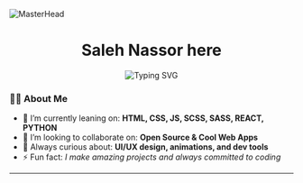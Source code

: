 ![MasterHead](https://images-wixmp-ed30a86b8c4ca887773594c2.wixmp.com/f/c83c004e-1370-4756-88e5-4071de797088/dfredg5-0a60e875-646e-4d6c-bb91-73086f012808.gif?token=eyJ0eXAiOiJKV1QiLCJhbGciOiJIUzI1NiJ9.eyJzdWIiOiJ1cm46YXBwOjdlMGQxODg5ODIyNjQzNzNhNWYwZDQxNWVhMGQyNmUwIiwiaXNzIjoidXJuOmFwcDo3ZTBkMTg4OTgyMjY0MzczYTVmMGQ0MTVlYTBkMjZlMCIsIm9iaiI6W1t7InBhdGgiOiJcL2ZcL2M4M2MwMDRlLTEzNzAtNDc1Ni04OGU1LTQwNzFkZTc5NzA4OFwvZGZyZWRnNS0wYTYwZTg3NS02NDZlLTRkNmMtYmI5MS03MzA4NmYwMTI4MDguZ2lmIn1dXSwiYXVkIjpbInVybjpzZXJ2aWNlOmZpbGUuZG93bmxvYWQiXX0.LGN_eGL7dT0xRj4oRbyRRVay-pHbyiXHru7YoVPcRro)

<h1 align="center">Saleh Nassor here</h1>
<p align="center">
<img src="https://readme-typing-svg.herokuapp.com?font=Fira+Code&pause=1000&color=3CDB85&center=true&vCenter=true&width=435&lines=Swimmer;Full-Stack+Engineering+Student;Footballer;Hard-Working+Developer;" alt="Typing SVG" />

### 🙋‍♂️ About Me

- 🌱 I’m currently leaning on: **HTML, CSS, JS, SCSS, SASS, REACT, PYTHON**
- 👯 I’m looking to collaborate on: **Open Source & Cool Web Apps**
- 🧠 Always curious about: **UI/UX design, animations, and dev tools**
- ⚡ Fun fact: *I make amazing projects and always committed to coding*

---